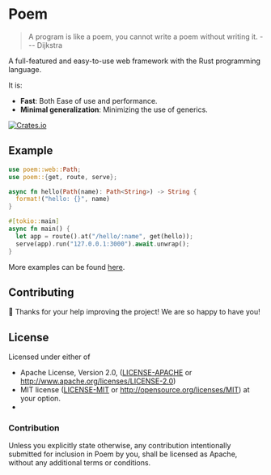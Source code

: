 # Poem

> A  program is like a poem, you cannot write a poem without writing it. --- Dijkstra 

A full-featured and easy-to-use web framework with
the Rust programming language. 

It is:

* **Fast**: Both Ease of use and performance.
* **Minimal generalization**: Minimizing the use of generics.


[![Crates.io][crates-badge]][crates-url]

[crates-badge]: https://img.shields.io/crates/v/poem.svg
[crates-url]: https://crates.io/crates/poem

## Example

```rust
use poem::web::Path;
use poem::{get, route, serve};

async fn hello(Path(name): Path<String>) -> String {
  format!("hello: {}", name)
}

#[tokio::main]
async fn main() {
  let app = route().at("/hello/:name", get(hello));
  serve(app).run("127.0.0.1:3000").await.unwrap();
}
```

More examples can be found [here][examples]. 

[examples]: https://github.com/poem-web/poem/tree/master/examples

## Contributing

:balloon: Thanks for your help improving the project! We are so happy to have you! 


## License

Licensed under either of

* Apache License, Version 2.0,
  ([LICENSE-APACHE](./LICENSE-APACHE) or http://www.apache.org/licenses/LICENSE-2.0)
* MIT license ([LICENSE-MIT](./LICENSE-MIT) or http://opensource.org/licenses/MIT)
  at your option.
* 

### Contribution

Unless you explicitly state otherwise, any contribution intentionally submitted for inclusion in Poem by you, shall be licensed as Apache, without any additional terms or conditions.
